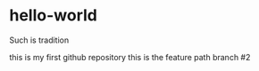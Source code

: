 # hello-world
Such is tradition

this is my first github repository
this is the feature path
branch #2
